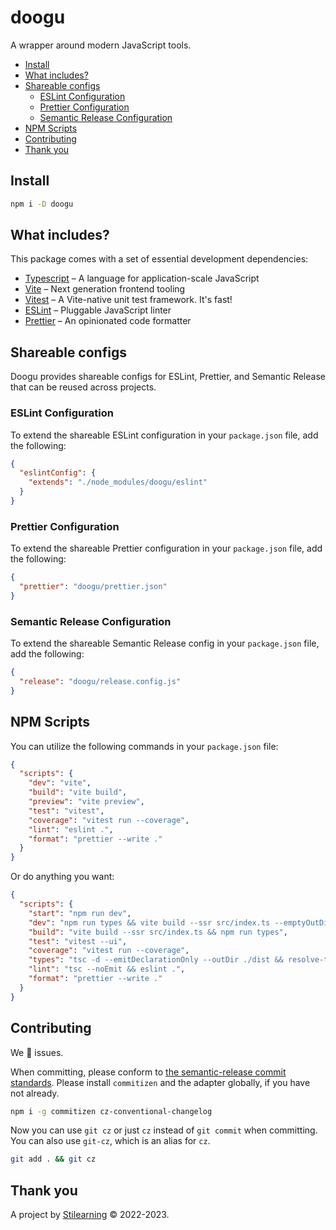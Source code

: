 # doogu

A wrapper around modern JavaScript tools.

- [Install](#install)
- [What includes?](#what-includes)
- [Shareable configs](#shareable-configs)
  - [ESLint Configuration](#eslint-configuration)
  - [Prettier Configuration](#prettier-configuration)
  - [Semantic Release Configuration](#semantic-release-configuration)
- [NPM Scripts](#npm-scripts)
- [Contributing](#contributing)
- [Thank you](#thank-you)

## Install

```bash
npm i -D doogu
```

## What includes?

This package comes with a set of essential development dependencies:

- [Typescript](https://www.typescriptlang.org/) – A language for application-scale JavaScript
- [Vite](https://vitejs.dev/) – Next generation frontend tooling
- [Vitest](https://www.npmjs.com/package/chokidar-cli) – A Vite-native unit test framework. It's fast!
- [ESLint](https://eslint.org/) – Pluggable JavaScript linter
- [Prettier](https://prettier.io/) – An opinionated code formatter

## Shareable configs

Doogu provides shareable configs for ESLint, Prettier, and Semantic Release that can be reused across projects.

### ESLint Configuration

To extend the shareable ESLint configuration in your `package.json` file, add the following:

```json
{
  "eslintConfig": {
    "extends": "./node_modules/doogu/eslint"
  }
}
```

### Prettier Configuration

To extend the shareable Prettier configuration in your `package.json` file, add the following:

```json
{
  "prettier": "doogu/prettier.json"
}
```

### Semantic Release Configuration

To extend the shareable Semantic Release config in your `package.json` file, add the following:

```json
{
  "release": "doogu/release.config.js"
}
```

## NPM Scripts

You can utilize the following commands in your `package.json` file:

```json
{
  "scripts": {
    "dev": "vite",
    "build": "vite build",
    "preview": "vite preview",
    "test": "vitest",
    "coverage": "vitest run --coverage",
    "lint": "eslint .",
    "format": "prettier --write ."
  }
}
```

Or do anything you want:

```json
{
  "scripts": {
    "start": "npm run dev",
    "dev": "npm run types && vite build --ssr src/index.ts --emptyOutDir=false --watch",
    "build": "vite build --ssr src/index.ts && npm run types",
    "test": "vitest --ui",
    "coverage": "vitest run --coverage",
    "types": "tsc -d --emitDeclarationOnly --outDir ./dist && resolve-tspaths -o ./dist",
    "lint": "tsc --noEmit && eslint .",
    "format": "prettier --write ."
  }
}
```

## Contributing

We 💛 issues.

When committing, please conform to [the semantic-release commit standards](https://www.conventionalcommits.org/). Please install `commitizen` and the adapter globally, if you have not already.

```bash
npm i -g commitizen cz-conventional-changelog
```

Now you can use `git cz` or just `cz` instead of `git commit` when committing. You can also use `git-cz`, which is an alias for `cz`.

```bash
git add . && git cz
```

## Thank you

A project by [Stilearning](https://stilearning.com) &copy; 2022-2023.
